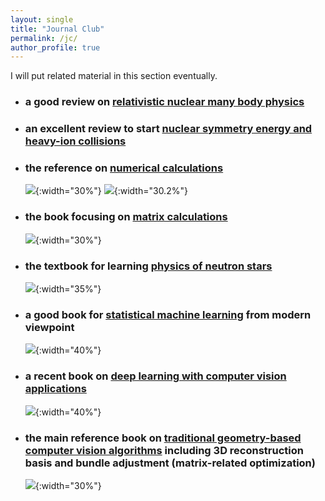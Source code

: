 ```yaml
---
layout: single
title: "Journal Club"
permalink: /jc/
author_profile: true
---
```


I will put related material in this section eventually.

* ### a good review on [relativistic nuclear many body physics](https://inspirehep.net/literature/207866)

* ### an excellent review to start [nuclear symmetry energy and heavy-ion collisions](https://www.sciencedirect.com/science/article/pii/S0370157308001269)

* ### the reference on [numerical calculations](https://numerical.recipes)
   ![](https://bjcai-phys.github.io/images/NRcpp.jpg){:width="30%"}       ![](https://bjcai-phys.github.io/images/NRfortran.jpg){:width="30.2%"}

* ### the book focusing on [matrix calculations](https://[numerical.recipes](https://www.amazon.com/dp/1421407949/ref=mes-dp?_encoding=UTF8&pd_rd_w=GCZKX&content-id=amzn1.sym.a8908360-3609-476b-8c64-1eef634998b7&pf_rd_p=a8908360-3609-476b-8c64-1eef634998b7&pf_rd_r=ZBT9MN6XHYGQ52NYWM7J&pd_rd_wg=3xu8J&pd_rd_r=3182eee5-5976-4b4d-9444-b47cca0b6c35))
   ![](https://bjcai-phys.github.io/images/MCgolub.jpg){:width="30%"} 
   
* ### the textbook for learning [physics of neutron stars](https://www.amazon.com/Black-Holes-White-Dwarfs-Neutron/dp/0471873160)

    ![](https://bjcai-phys.github.io/images/G-ShapiroTeukolsky.png){:width="35%"}

* ### a good book for [statistical machine learning](https://www.amazon.com/Elements-Statistical-Learning-Prediction-Statistics/dp/0387848576/ref=sr_1_1?crid=2SCVI6ZZXMUBY&dib=eyJ2IjoiMSJ9.ySmiEtcDzxTcwr1z1UsYhr3z4VdJIUeZhvEIJuX6ynlW5YiLru_wOe48Ekq9lr_oEoczl4Iyllt3J1v_-xDMh0AhnYnGyaA5paAkLxPVlZlnQPoZix_qQxCX52rLfFB3ve6vNR_4eKt1vALkjXQa6V1NPHV2-btYOq_OzrylJ_3KhmtE364VRG02fi_Pz3Ix-zGS0bA3Dr2zy16XwFZT9WLy7_OaK8McMIBZuvyOuRc.jTufpcjSOQ5UEnSxZ0ign7iUZxQmcd4no66fBgXjr4k&dib_tag=se&keywords=the+elements+of+statistical+learning&qid=1749357469&s=books&sprefix=s%2Cstripbooks%2C2929&sr=1-1) from modern viewpoint

    ![](https://bjcai-phys.github.io/images/G-ESL.png){:width="40%"}

* ### a recent book on [deep learning with computer vision applications](https://www.amazon.com/Understanding-Deep-Learning-Simon-Prince/dp/0262048647/ref=pd_bxgy_thbs_d_sccl_2/130-6229383-0581031?pd_rd_w=vwaHw&content-id=amzn1.sym.dcf559c6-d374-405e-a13e-133e852d81e1&pf_rd_p=dcf559c6-d374-405e-a13e-133e852d81e1&pf_rd_r=XN30YMPZZ4VJ6MB8QEE3&pd_rd_wg=1nnXu&pd_rd_r=a827cad6-34cd-4263-bc5c-a5b05fde7be8&pd_rd_i=0262048647&psc=1)
  
    ![](https://bjcai-phys.github.io/images/PrinceDL.jpg){:width="40%"}

* ### the main reference book on [traditional geometry-based computer vision algorithms](https://www.amazon.com/Multiple-View-Geometry-Computer-Vision/dp/0521540518/ref=pd_bxgy_thbs_d_sccl_1/130-6229383-0581031?pd_rd_w=xA6wE&content-id=amzn1.sym.dcf559c6-d374-405e-a13e-133e852d81e1&pf_rd_p=dcf559c6-d374-405e-a13e-133e852d81e1&pf_rd_r=6033299N6S6TMTGWC8FT&pd_rd_wg=bQYtY&pd_rd_r=00951dbe-b079-4b0c-877a-075ad669c50d&pd_rd_i=0521540518&psc=1) including 3D reconstruction basis and bundle adjustment (matrix-related optimization)
   ![](https://bjcai-phys.github.io/images/MVG.jpg){:width="30%"}  
